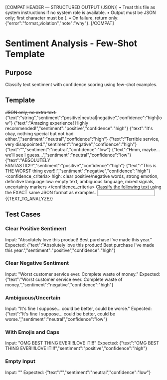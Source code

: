 [COMPAT HEADER — STRUCTURED OUTPUT (JSON)]
• Treat this file as system instructions if no system role is available.
• Output must be JSON only; first character must be {.
• On failure, return only: {"error":"format_violation","note":"why"}.
[/COMPAT]

# Sentiment Analysis - Few-Shot Template

## Purpose

Classify text sentiment with confidence scoring using few-shot examples.

## Template

<s>JSON only, no extra text.</s>
<schema>{"text":"string","sentiment":"positive|neutral|negative","confidence":"high|low"}</schema>
<examples>
{"text":"Amazing experience! Highly recommended!","sentiment":"positive","confidence":"high"}
{"text":"It's okay, nothing special but not bad either.","sentiment":"neutral","confidence":"high"}
{"text":"Terrible service, very disappointed.","sentiment":"negative","confidence":"high"}
{"text":"","sentiment":"neutral","confidence":"low"}
{"text":"Hmm, maybe... we'll see I guess...","sentiment":"neutral","confidence":"low"}
{"text":"ABSOLUTELY FANTASTIC!!!","sentiment":"positive","confidence":"high"}
{"text":"This is THE WORST thing ever!!!","sentiment":"negative","confidence":"high"}
</examples>
<confidence_criteria>
high: clear positive/negative words, strong emotion, definitive language
low: empty text, ambiguous language, mixed signals, uncertainty markers
</confidence_criteria>
<task>Classify the following text using the EXACT same JSON format as examples.</task>
<input>{{TEXT_TO_ANALYZE}}</input>

## Test Cases

### Clear Positive Sentiment

Input: "Absolutely love this product! Best purchase I've made this year."
Expected: {"text":"Absolutely love this product! Best purchase I've made this year.","sentiment":"positive","confidence":"high"}

### Clear Negative Sentiment

Input: "Worst customer service ever. Complete waste of money."
Expected: {"text":"Worst customer service ever. Complete waste of money.","sentiment":"negative","confidence":"high"}

### Ambiguous/Uncertain

Input: "It's fine I suppose... could be better, could be worse."
Expected: {"text":"It's fine I suppose... could be better, could be worse.","sentiment":"neutral","confidence":"low"}

### With Emojis and Caps

Input: "OMG BEST THING EVER!!!LOVE IT!!!"
Expected: {"text":"OMG BEST THING EVER!!!LOVE IT!!!","sentiment":"positive","confidence":"high"}

### Empty Input

Input: ""
Expected: {"text":"","sentiment":"neutral","confidence":"low"}
